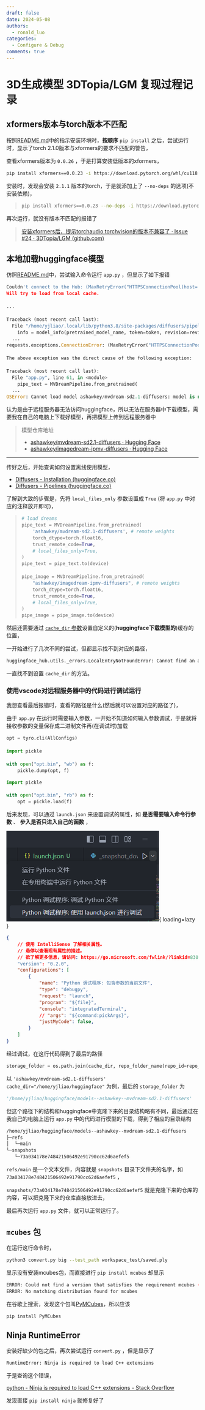 ```yaml
---
draft: false
date: 2024-05-08
authors:
  - ronald_luo
categories:
  - Configure & Debug
comments: true
---
```


# 3D生成模型 3DTopia/LGM 复现过程记录

## xformers版本与torch版本不匹配

按照[README.md](https://github.com/3DTopia/LGM#install)中的指示安装环境时，**按顺序** `pip install` 之后，尝试运行时，显示了torch 2.1.0版本与xformers的要求不匹配的警告，

查看xformers版本为 `0.0.26` ，于是打算安装低版本的xformers，

```bash
pip install xformers==0.0.23 -i https://download.pytorch.org/whl/cu118
```

安装时，发现会安装 `2.1.1` 版本的torch，于是就添加上了 `--no-deps` 的选项(不安装依赖)，

>   ```bash
>   pip install xformers==0.0.23 --no-deps -i https://download.pytorch.org/whl/cu118
>   ```

再次运行，就没有版本不匹配的报错了

>   [安装xformers后，提示torchaudio torchvision的版本不兼容了 · Issue #24 · 3DTopia/LGM (github.com)](https://github.com/3DTopia/LGM/issues/24#issuecomment-2095803067)

## 本地加载huggingface模型

仿照[README.md](https://github.com/3DTopia/LGM#inference)中，尝试输入命令运行 `app.py` ，但显示了如下报错

```python
Couldn't connect to the Hub: (MaxRetryError("HTTPSConnectionPool(host='huggingface.co', port=443): Max retries exceeded with url: /api/models/ashawkey/mvdream-sd2.1-diffusers (Caused by NewConnectionError('<urllib3.connection.HTTPSConnection object at 0x7fd50fac6880>: Failed to establish a new connection: [Errno 101] Network is unreachable'))"), '(Request ID: 7ccf0ec8-57c5-4094-8283-902e242d5b1b)').
Will try to load from local cache.

...

Traceback (most recent call last):
  File "/home/yjliao/.local/lib/python3.8/site-packages/diffusers/pipelines/pipeline_utils.py", line 1205, in download
    info = model_info(pretrained_model_name, token=token, revision=revision)
  ...
requests.exceptions.ConnectionError: (MaxRetryError("HTTPSConnectionPool(host='huggingface.co', port=443): Max retries exceeded with url: /api/models/ashawkey/mvdream-sd2.1-diffusers (Caused by NewConnectionError('<urllib3.connection.HTTPSConnection object at 0x7fd50fac6880>: Failed to establish a new connection: [Errno 101] Network is unreachable'))"), '(Request ID: 7ccf0ec8-57c5-4094-8283-902e242d5b1b)')

The above exception was the direct cause of the following exception:

Traceback (most recent call last):
  File "app.py", line 61, in <module>
    pipe_text = MVDreamPipeline.from_pretrained(
  ...
OSError: Cannot load model ashawkey/mvdream-sd2.1-diffusers: model is not cached locally and an error occurred while trying to fetch metadata from the Hub. Please check out the root cause in the stacktrace above.
```

认为是由于远程服务器无法访问huggingface，所以无法在服务器中下载模型，需要我在自己的电脑上下载好模型，再把模型上传到远程服务器中

>   模型仓库地址
>
>   -   [ashawkey/mvdream-sd2.1-diffusers · Hugging Face](https://huggingface.co/ashawkey/mvdream-sd2.1-diffusers)
>   -   [ashawkey/imagedream-ipmv-diffusers · Hugging Face](https://huggingface.co/ashawkey/imagedream-ipmv-diffusers)

---

传好之后，开始查询如何设置离线使用模型，

-   [Diffusers - Installation (huggingface.co)](https://huggingface.co/docs/diffusers/v0.27.2/en/installation#cache)
-   [Diffusers - Pipelines (huggingface.co)](https://huggingface.co/docs/diffusers/v0.27.2/en/api/pipelines/overview#diffusers.DiffusionPipeline.from_pretrained)

了解到大致的步骤是，先将 `local_files_only` 参数设置成 `True` (将 `app.py` 中对应的注释放开即可)，

>   ```python title="app.py" linenums="55" hl_lines="6 14"
>   # load dreams
>   pipe_text = MVDreamPipeline.from_pretrained(
>       'ashawkey/mvdream-sd2.1-diffusers', # remote weights
>       torch_dtype=torch.float16,
>       trust_remote_code=True,
>       # local_files_only=True,
>   )
>   pipe_text = pipe_text.to(device)
>   
>   pipe_image = MVDreamPipeline.from_pretrained(
>       "ashawkey/imagedream-ipmv-diffusers", # remote weights
>       torch_dtype=torch.float16,
>       trust_remote_code=True,
>       # local_files_only=True,
>   )
>   pipe_image = pipe_image.to(device)
>   ```

然后还需要通过 [`cache_dir` 参数](https://huggingface.co/docs/diffusers/v0.27.2/en/api/pipelines/overview#diffusers.DiffusionPipeline.from_pretrained.cache_dir)设置自定义的(**huggingface下载模型的**)缓存的位置，

一开始进行了几次不同的尝试，但都显示找不到对应的路径，

```markdown
huggingface_hub.utils._errors.LocalEntryNotFoundError: Cannot find an appropriate cached snapshot folder for the specified revision on the local disk and outgoing traffic has been disabled. To enable repo look-ups and downloads online, pass 'local_files_only=False' as input.
```

一直找不到设置 `cache_dir` 的方法。

### 使用vscode对远程服务器中的代码进行调试运行

我想查看最后报错时，查看的路径是什么(然后就可以设置对应的路径了)，

由于 `app.py` 在运行时需要输入参数，一开始不知道如何输入参数调试，于是就将接收参数的变量保存成二进制文件再(在调试时)加载

```python
opt = tyro.cli(AllConfigs)

import pickle

with open("opt.bin", "wb") as f:
    pickle.dump(opt, f)
```

```python
import pickle

with open("opt.bin", "rb") as f:
    opt = pickle.load(f)
```

后来发现，可以通过 `launch.json` 来设置调试的属性，如 **是否需要输入命令行参数** 、 **步入是否只进入自己的函数** ，

![vscode_python_debugger](../images/vscode_python_debugger.png){ loading=lazy }

```json title=".vscode/launch.json"
{
    // 使用 IntelliSense 了解相关属性。 
    // 悬停以查看现有属性的描述。
    // 欲了解更多信息，请访问: https://go.microsoft.com/fwlink/?linkid=830387
    "version": "0.2.0",
    "configurations": [
        {
            "name": "Python 调试程序: 包含参数的当前文件",
            "type": "debugpy",
            "request": "launch",
            "program": "${file}",
            "console": "integratedTerminal",
            // "args": "${command:pickArgs}",
            "justMyCode": false,
        }
    ]
}
```

经过调试，在这行代码得到了最后的路径

```python title="huggingface_hub/_snapshot_download.py" linenums="149"
storage_folder = os.path.join(cache_dir, repo_folder_name(repo_id=repo_id, repo_type=repo_type))
```

以 `'ashawkey/mvdream-sd2.1-diffusers'` `cache_dir="/home/yjliao/huggingface"` 为例，最后的 `storage_folder` 为

```python
'/home/yjliao/huggingface/models--ashawkey--mvdream-sd2.1-diffusers'
```

但这个路径下的结构和huggingface中克隆下来的目录结构略有不同，最后通过在我自己的电脑上运行 `app.py` 中的代码进行模型的下载，得到了相应的目录结构

```bash
/home/yjliao/huggingface/models--ashawkey--mvdream-sd2.1-diffusers
├─refs
│  └─main
└─snapshots
   └─73a034178e748421506492e91790cc62d6aefef5
```

`refs/main` 是一个文本文件，内容就是 `snapshots` 目录下文件夹的名字，如 `73a034178e748421506492e91790cc62d6aefef5` ，

`snapshots/73a034178e748421506492e91790cc62d6aefef5` 就是克隆下来的仓库的内容，可以把克隆下来的仓库直接放进去，

最后再次运行 `app.py` 文件，就可以正常运行了。

## `mcubes` 包

在运行这行命令时，

```bash
python3 convert.py big --test_path workspace_test/saved.ply
```

显示没有安装mcubes包，而直接进行 `pip install mcubes` 却显示

```bash
ERROR: Could not find a version that satisfies the requirement mcubes (from versions: none)
ERROR: No matching distribution found for mcubes
```

在谷歌上搜索，发现这个包叫[PyMCubes](https://pypi.org/project/PyMCubes/)，所以应该

```bash
pip install PyMCubes
```

## Ninja RuntimeError

安装好缺少的包之后，再次尝试运行 `convert.py` ，但是显示了

```bash
RuntimeError: Ninja is required to load C++ extensions
```

于是查询这个错误，

[python - Ninja is required to load C++ extensions - Stack Overflow](https://stackoverflow.com/a/62511386)

发现直接 `pip install ninja` 就修复好了
